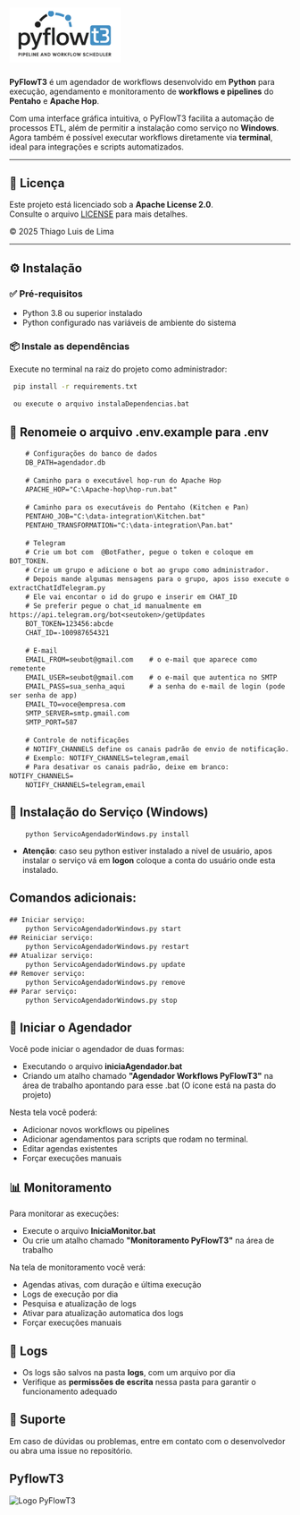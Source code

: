 # <img src="pyflowt3.png" alt="Logo PyFlowT3" width="200">

**PyFlowT3** é um agendador de workflows desenvolvido em **Python** para execução, agendamento e monitoramento de **workflows e pipelines** do **Pentaho** e **Apache Hop**.

Com uma interface gráfica intuitiva, o PyFlowT3 facilita a automação de processos ETL, além de permitir a instalação como serviço no **Windows**. Agora também é possível executar workflows diretamente via **terminal**, ideal para integrações e scripts automatizados.

---

## 📄 Licença

Este projeto está licenciado sob a **Apache License 2.0**.  
Consulte o arquivo [LICENSE](LICENSE) para mais detalhes.

© 2025 Thiago Luis de Lima

---

## ⚙️ Instalação

### ✅ Pré-requisitos

- Python 3.8 ou superior instalado
- Python configurado nas variáveis de ambiente do sistema

### 📦 Instale as dependências

Execute no terminal na raiz do projeto como administrador:

```bash
 pip install -r requirements.txt
```
```bash
 ou execute o arquivo instalaDependencias.bat
```
  
## 📝 Renomeie o arquivo .env.example para .env

        # Configurações do banco de dados
        DB_PATH=agendador.db

        # Caminho para o executável hop-run do Apache Hop
        APACHE_HOP="C:\Apache-hop\hop-run.bat"

        # Caminho para os executáveis do Pentaho (Kitchen e Pan)
        PENTAHO_JOB="C:\data-integration\Kitchen.bat"
        PENTAHO_TRANSFORMATION="C:\data-integration\Pan.bat"    

        # Telegram
        # Crie um bot com  @BotFather, pegue o token e coloque em BOT_TOKEN.
        # Crie um grupo e adicione o bot ao grupo como administrador.
        # Depois mande algumas mensagens para o grupo, apos isso execute o extractChatIdTelegram.py
        # Ele vai encontar o id do grupo e inserir em CHAT_ID
        # Se preferir pegue o chat_id manualmente em https://api.telegram.org/bot<seutoken>/getUpdates
        BOT_TOKEN=123456:abcde
        CHAT_ID=-100987654321

        # E-mail
        EMAIL_FROM=seubot@gmail.com    # o e-mail que aparece como remetente
        EMAIL_USER=seubot@gmail.com    # o e-mail que autentica no SMTP
        EMAIL_PASS=sua_senha_aqui      # a senha do e-mail de login (pode ser senha de app)
        EMAIL_TO=voce@empresa.com
        SMTP_SERVER=smtp.gmail.com
        SMTP_PORT=587

        # Controle de notificações
        # NOTIFY_CHANNELS define os canais padrão de envio de notificação.
        # Exemplo: NOTIFY_CHANNELS=telegram,email
        # Para desativar os canais padrão, deixe em branco: NOTIFY_CHANNELS=
        NOTIFY_CHANNELS=telegram,email

## 🧩 Instalação do Serviço (Windows) 

        python ServicoAgendadorWindows.py install
- **Atenção**: caso seu python estiver instalado a nivel de usuário, apos instalar o serviço vá em **logon** coloque a conta do usuário onde esta instalado.

## Comandos adicionais:
    ## Iniciar serviço:
        python ServicoAgendadorWindows.py start
    ## Reiniciar serviço:
        python ServicoAgendadorWindows.py restart
    ## Atualizar serviço:
        python ServicoAgendadorWindows.py update
    ## Remover serviço: 
        python ServicoAgendadorWindows.py remove
    ## Parar serviço:
        python ServicoAgendadorWindows.py stop

## 🚀 Iniciar o Agendador
Você pode iniciar o agendador de duas formas:

* Executando o arquivo **iniciaAgendador.bat**
* Criando um atalho chamado **"Agendador Workflows PyFlowT3"** na área de trabalho apontando para esse .bat
(O ícone está na pasta do projeto)

Nesta tela você poderá:
 * Adicionar novos workflows ou pipelines
 * Adicionar agendamentos para scripts que rodam no terminal.
 * Editar agendas existentes
 * Forçar execuções manuais

## 📊 Monitoramento

Para monitorar as execuções:

* Execute o arquivo **IniciaMonitor.bat**
* Ou crie um atalho chamado **"Monitoramento PyFlowT3"** na área de trabalho

Na tela de monitoramento você verá:

* Agendas ativas, com duração e última execução
* Logs de execução por dia
* Pesquisa e atualização de logs
* Ativar para atualização automatica dos logs
* Forçar execuções manuais

## 📁 Logs

* Os logs são salvos na pasta **logs**, com um arquivo por dia
* Verifique as **permissões de escrita** nessa pasta para garantir o funcionamento adequado

## 💬 Suporte

Em caso de dúvidas ou problemas, entre em contato com o desenvolvedor ou abra uma issue no repositório.

## PyflowT3

<img src="pyflowt3.gif" alt="Logo PyFlowT3" width="800">

